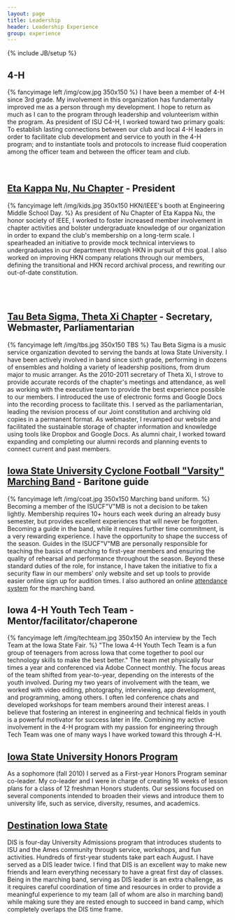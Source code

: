 ```yaml
---
layout: page
title: Leadership
header: Leadership Experience
group: experience
---
```

{% include JB/setup %}

## 4-H
{% fancyimage left /img/cow.jpg 350x150 %}
I have been a member of 4-H since 3rd grade. My involvement in this organization has fundamentally improved me as a person through my development. I hope to return as much as I can to the program through leadership and volunteerism within the program. As president of ISU C4-H, I worked toward two primary goals: To establish lasting connections between our club and local 4-H leaders in order to facilitate club development and service to youth in the 4-H program; and to instantiate tools and protocols to increase fluid cooperation among the officer team and between the officer team and club.
<br/><br/><br/>

## [Eta Kappa Nu, Nu Chapter](http://hkn.ece.iastate.edu/) - President
{% fancyimage left /img/kids.jpg 350x150 HKN/IEEE's booth at Engineering Middle School Day. %}
As president of Nu Chapter of Eta Kappa Nu, the honor society of IEEE, I worked to foster increased member involvement in chapter activities and bolster undergraduate knowledge of our organization in order to expand the club's membership on a long-term scale. I spearheaded an initiative to provide mock technical interviews to undergraduates in our department through HKN in pursuit of this goal. I also worked on improving HKN company relations through our members, defining the transitional and HKN record archival process, and rewriting our out-of-date constitution.
<br/><br/><br/><br/>

## [Tau Beta Sigma, Theta Xi Chapter](http://www.music.iastate.edu/org/kkytbs/tbs/web/) - Secretary, Webmaster, Parliamentarian
{% fancyimage left /img/tbs.jpg 350x150 TBS %}
Tau Beta Sigma is a music service organization devoted to serving the bands at Iowa State University. I have been actively involved in band since sixth grade, performing in dozens of ensembles and holding a variety of leadership positions, from drum major to music arranger. As the 2010-2011 secretary of Theta Xi, I strove to provide accurate records of the chapter's meetings and attendance, as well as working with the executive team to provide the best experience possible to our members. I introduced the use of electronic forms and Google Docs into the recording process to facilitate this. I served as the parliamentarian, leading the revision process of our Joint constitution and archiving old copies in a permanent format. As webmaster, I revamped our website and facilitated the sustainable storage of chapter information and knowledge using tools like Dropbox and Google Docs. As alumni chair, I worked toward expanding and completing our alumni records and planning events to connect current and past members.

## [Iowa State University Cyclone Football "Varsity" Marching Band](http://www.music.iastate.edu/org/marching/) - Baritone guide
{% fancyimage left /img/coat.jpg 350x150 Marching band uniform. %}
Becoming a member of the ISUCF"V"MB is not a decision to be taken lightly. Membership requires 10+ hours each week during an already busy semester, but provides excellent experiences that will never be forgotten. Becoming a guide in the band, while it requires further time commitment, is a very rewarding experience. I have the opportunity to shape the success of the season. Guides in the ISUCF"V"MB are personally responsible for teaching the basics of marching to first-year members and ensuring the quality of rehearsal and performance throughout the season. Beyond these standard duties of the role, for instance, I have taken the initiative to fix a security flaw in our members' only website and set up tools to provide easier online sign up for audition times. I also authored an online [attendance system](/projects/attendance-system/) for the marching band.

## Iowa 4-H Youth Tech Team - Mentor/facilitator/chaperone
{% fancyimage left /img/techteam.jpg 350x150 An interview by the Tech Team at the Iowa State Fair. %}
"The Iowa 4-H Youth Tech Team is a fun group of teenagers from across Iowa that come together to pool our technology skills to make the best better." The team met physically four times a year and conferenced via Adobe Connect monthly. The focus areas of the team shifted from year-to-year, depending on the interests of the youth involved. During my two years of involvement with the team, we worked with video editing, photography, interviewing, app development, and programming, among
others. I often led conference chats and developed workshops for team members around their interest areas. I believe that fostering an interest in engineering and technical fields in youth is a powerful motivator for success later in life. Combining my active involvement in the 4-H program with my passion for engineering through Tech Team was one of many ways I have worked toward this through 4-H.

## [Iowa State University Honors Program](http://www.honors.iastate.edu/HonorsWebPage/prospective/FHP2.php)
As a sophomore (fall 2010) I served as a First-year Honors Program seminar co-leader. My co-leader and I were in charge of creating 16 weeks of lesson plans for a class of 12 freshman Honors students. Our sessions focused on several components intended to broaden their views and introduce them to university life, such as service, diversity, resumes, and academics.

## [Destination Iowa State](http://www.admissions.iastate.edu/destination/)
DIS is four-day University Admissions program that introduces students to ISU and the Ames community through service, workshops, and fun activities. Hundreds of first-year students take part each August. I have served as a DIS leader twice. I find that DIS is an excellent way to make new friends and learn everything necessary to have a great first day of classes. Being in the marching band, serving as DIS leader is an extra challenge, as it requires careful coordination of time and resources in order to provide a meaningful experience to my team (all of whom are also in marching band) while making sure they are rested enough to succeed in band camp, which completely overlaps the DIS time frame.
